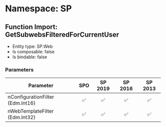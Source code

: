 # Namespace: SP

## Function Import: GetSubwebsFilteredForCurrentUser

- Entity type: SP.Web
- Is composable: false
- Is bindable: false

### Parameters

Parameter | SPO | SP 2019 | SP 2016 | SP 2013
----------|:---:|:-------:|:-------:|:-------:
nConfigurationFilter (Edm.Int16) | ✅ | ✅ | ✅ | ✅
nWebTemplateFilter (Edm.Int32) | ✅ | ✅ | ✅ | ✅